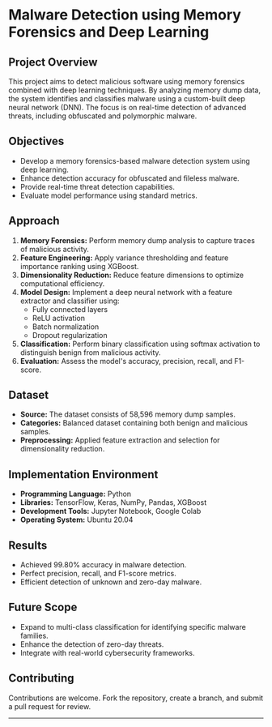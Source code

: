 
# Malware Detection using Memory Forensics and Deep Learning

## Project Overview
This project aims to detect malicious software using memory forensics combined with deep learning techniques. By analyzing memory dump data, the system identifies and classifies malware using a custom-built deep neural network (DNN). The focus is on real-time detection of advanced threats, including obfuscated and polymorphic malware.

## Objectives
- Develop a memory forensics-based malware detection system using deep learning.
- Enhance detection accuracy for obfuscated and fileless malware.
- Provide real-time threat detection capabilities.
- Evaluate model performance using standard metrics.

## Approach
1. **Memory Forensics:** Perform memory dump analysis to capture traces of malicious activity.
2. **Feature Engineering:** Apply variance thresholding and feature importance ranking using XGBoost.
3. **Dimensionality Reduction:** Reduce feature dimensions to optimize computational efficiency.
4. **Model Design:** Implement a deep neural network with a feature extractor and classifier using:
    - Fully connected layers
    - ReLU activation
    - Batch normalization
    - Dropout regularization
5. **Classification:** Perform binary classification using softmax activation to distinguish benign from malicious activity.
6. **Evaluation:** Assess the model's accuracy, precision, recall, and F1-score.

## Dataset
- **Source:** The dataset consists of 58,596 memory dump samples.
- **Categories:** Balanced dataset containing both benign and malicious samples.
- **Preprocessing:** Applied feature extraction and selection for dimensionality reduction.

## Implementation Environment
- **Programming Language:** Python
- **Libraries:** TensorFlow, Keras, NumPy, Pandas, XGBoost
- **Development Tools:** Jupyter Notebook, Google Colab
- **Operating System:** Ubuntu 20.04

## Results
- Achieved 99.80% accuracy in malware detection.
- Perfect precision, recall, and F1-score metrics.
- Efficient detection of unknown and zero-day malware.

## Future Scope
- Expand to multi-class classification for identifying specific malware families.
- Enhance the detection of zero-day threats.
- Integrate with real-world cybersecurity frameworks.

## Contributing
Contributions are welcome. Fork the repository, create a branch, and submit a pull request for review.



---
